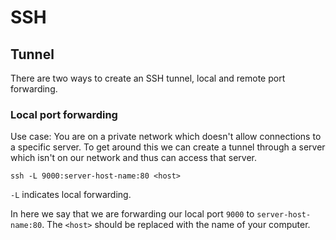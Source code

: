 # SSH

## Tunnel

There are two ways to create an SSH tunnel, local and remote port forwarding.

### Local port forwarding

Use case: You are on a private network which doesn't allow connections to a specific server. To get around this we can create a tunnel through a server which isn't on our network and thus can access that server.

```
ssh -L 9000:server-host-name:80 <host>
```

`-L` indicates local forwarding.

In here we say that we are forwarding our local port `9000` to `server-host-name:80`. The `<host>` should be replaced with the name of your computer.

